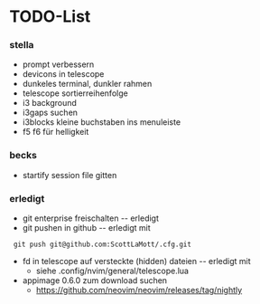 # TODO-List
### stella
- prompt verbessern
- devicons in telescope
- dunkeles terminal, dunkler rahmen
- telescope sortierreihenfolge
- i3 background
- i3gaps suchen
- i3blocks kleine buchstaben ins menuleiste
- f5 f6 für helligkeit

### becks
- startify session file gitten
### erledigt
- git enterprise freischalten   -- erledigt
- git pushen in github          -- erledigt mit
```
 git push git@github.com:ScottLaMott/.cfg.git
```
- fd in telescope auf versteckte (hidden) dateien -- erledigt mit
  - siehe .config/nvim/general/telescope.lua
- appimage 0.6.0 zum download suchen
  -  https://github.com/neovim/neovim/releases/tag/nightly
